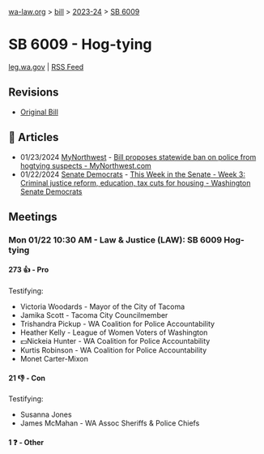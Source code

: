 [wa-law.org](/) > [bill](/bill/) > [2023-24](/bill/2023-24/) > [SB 6009](/bill/2023-24/sb/6009/)

# SB 6009 - Hog-tying
[leg.wa.gov](https://app.leg.wa.gov/billsummary?BillNumber=6009&Year=2023&Initiative=false) | [RSS Feed](./rss.xml)

## Revisions
* [Original Bill](1/)

## 📰 Articles
* 01/23/2024 [MyNorthwest](/org/mynorthwest/) - [Bill proposes statewide ban on police from hogtying suspects - MyNorthwest.com](https://mynorthwest.com/3947538/proposed-statewide-ban-hogtying-police/#:~:text=Senate%20Bill%206009)
* 01/22/2024 [Senate Democrats](/org/senate_democrats/) - [This Week in the Senate - Week 3: Criminal justice reform, education, tax cuts for housing - Washington Senate Democrats](https://senatedemocrats.wa.gov/blog/2024/01/21/this-week-in-the-senate-week-3-criminal-justice-reform-education-tax-cuts-for-housing/#:~:text=Senate%20Bill%206009)

## Meetings
### Mon 01/22 10:30 AM - Law & Justice (LAW): SB 6009 Hog-tying
#### 273 👍 - Pro
Testifying:
* Victoria Woodards - Mayor of the City of Tacoma
* Jamika Scott - Tacoma City Councilmember
* Trishandra Pickup - WA Coalition for Police Accountability
* Heather Kelly - League of Women Voters of Washington
* 💵Nickeia Hunter - WA Coalition for Police Accountability
* Kurtis Robinson - WA Coalition for Police Accountability
* Monet Carter-Mixon

#### 21 👎 - Con
Testifying:
* Susanna Jones
* James McMahan - WA Assoc Sheriffs & Police Chiefs

#### 1 ❓ - Other
